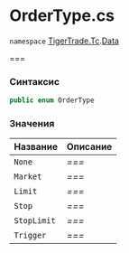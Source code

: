 
# OrderType.cs
`namespace` [TigerTrade.Tc](../../../../TigerTrade.Tc.md).[Data](../../../../TigerTrade.Tc/Data.md)



===

### Синтаксис
```csharp
public enum OrderType
```


### Значения
| Название | Описание |
| --- | --- |
| `None` | *===* |
| `Market` | *===* |
| `Limit` | *===* |
| `Stop` | *===* |
| `StopLimit` | *===* |
| `Trigger` | *===* |



